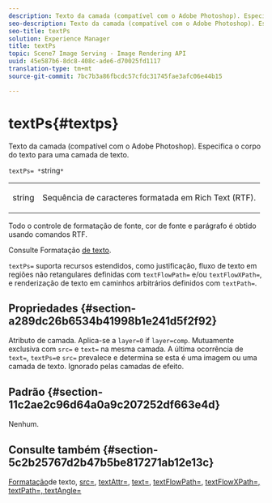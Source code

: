 ```yaml
---
description: Texto da camada (compatível com o Adobe Photoshop). Especifica o corpo do texto para uma camada de texto.
seo-description: Texto da camada (compatível com o Adobe Photoshop). Especifica o corpo do texto para uma camada de texto.
seo-title: textPs
solution: Experience Manager
title: textPs
topic: Scene7 Image Serving - Image Rendering API
uuid: 45e587b6-8dc8-408c-ade6-d70025fd1117
translation-type: tm+mt
source-git-commit: 7bc7b3a86fbcdc57cfdc31745fae3afc06e44b15

---
```



# textPs{#textps}

Texto da camada (compatível com o Adobe Photoshop). Especifica o corpo do texto para uma camada de texto.

`textPs= *`string`*`

<table id="simpletable_4E2D08FD4EEC4EDC9EFE9F6F2E22DB0C"> 
 <tr class="strow"> 
  <td class="stentry"> <p><span class="codeph"><span class="varname"> string</span></span> </p> </td> 
  <td class="stentry"> <p>Sequência de caracteres formatada em Rich Text (RTF). </p></td> 
 </tr> 
</table>

Todo o controle de formatação de fonte, cor de fonte e parágrafo é obtido usando comandos RTF.

Consulte Formatação [de texto](../../../../../is-api/http-ref/image-serving-api-ref/c-http-protocol-reference/c-text-formatting/c-text-formatting.md#concept-0d3136db7f6f49668274541cd4b6364c).

`textPs=` suporta recursos estendidos, como justificação, fluxo de texto em regiões não retangulares definidas com `textFlowPath=` e/ou `textFlowXPath=`, e renderização de texto em caminhos arbitrários definidos com `textPath=`.

## Propriedades {#section-a289dc26b6534b41998b1e241d5f2f92}

Atributo de camada. Aplica-se a `layer=0` if `layer=comp`. Mutuamente exclusiva com `src=` e `text=` na mesma camada. A última ocorrência de `text=`, `textPs=`e `src=` prevalece e determina se esta é uma imagem ou uma camada de texto. Ignorado pelas camadas de efeito.

## Padrão {#section-11c2ae2c96d64a0a9c207252df663e4d}

Nenhum.

## Consulte também {#section-5c2b25767d2b47b5be817271ab12e13c}

[Formatação](../../../../../is-api/http-ref/image-serving-api-ref/c-http-protocol-reference/c-text-formatting/c-text-formatting.md#concept-0d3136db7f6f49668274541cd4b6364c)de texto, [src=](../../../../../is-api/http-ref/image-serving-api-ref/c-http-protocol-reference/c-command-reference/r-src.md#reference-f6506637778c4c69bf106a7924a91ab1), [textAttr=](../../../../../is-api/http-ref/image-serving-api-ref/c-http-protocol-reference/c-command-reference/r-textattr.md#reference-ff00484fa3244286abeff34911f7ec0d), [text=](../../../../../is-api/http-ref/image-serving-api-ref/c-http-protocol-reference/c-command-reference/r-text.md#reference-84634052e48548539a1ef63cbe41f22f), [textFlowPath=](../../../../../is-api/http-ref/image-serving-api-ref/c-http-protocol-reference/c-command-reference/r-textflowpath.md#reference-0b8d9493d71342f0b6a64a6d221584ef), [](../../../../../is-api/http-ref/image-serving-api-ref/c-http-protocol-reference/c-command-reference/r-textflowxpath.md#reference-c55d4e41a28f40aca6a24ca218c28542)[](../../../../../is-api/http-ref/image-serving-api-ref/c-http-protocol-reference/c-command-reference/r-textpath.md#reference-b09cc0902dff4725bdb54d5da4076ccd)[textFlowXPath=, textPath=, textAngle=](../../../../../is-api/http-ref/image-serving-api-ref/c-http-protocol-reference/c-command-reference/r-textangle.md#reference-447f624c0e764d0cb5c75846d1b44d15)
